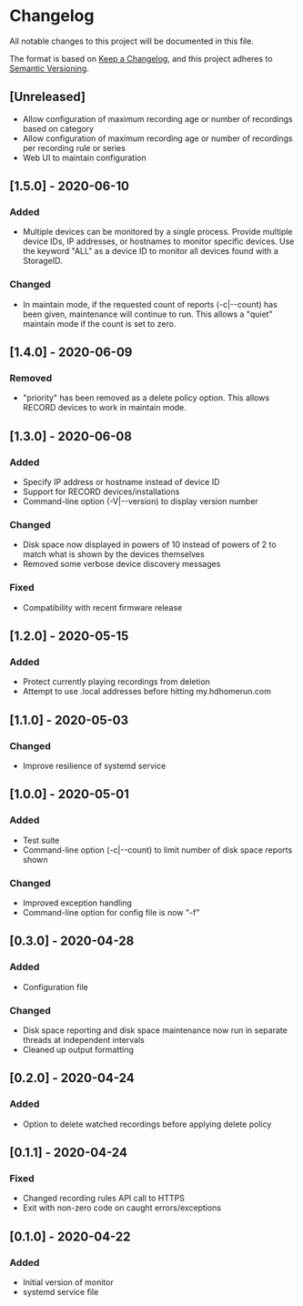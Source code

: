 # Changelog
All notable changes to this project will be documented in this file.

The format is based on [Keep a Changelog](https://keepachangelog.com/en/1.0.0/),
and this project adheres to [Semantic Versioning](https://semver.org/spec/v2.0.0.html).

## [Unreleased]
- Allow configuration of maximum recording age or number of recordings based on category
- Allow configuration of maximum recording age or number of recordings per recording rule or series
- Web UI to maintain configuration

## [1.5.0] - 2020-06-10

### Added

- Multiple devices can be monitored by a single process. Provide multiple device IDs, IP addresses, or hostnames to monitor specific devices. Use the keyword "ALL" as a device ID to monitor all devices found with a StorageID.

### Changed

- In maintain mode, if the requested count of reports (-c|--count) has been given, maintenance will continue to run. This allows a "quiet" maintain mode if the count is set to zero.

## [1.4.0] - 2020-06-09

### Removed

- "priority" has been removed as a delete policy option. This allows RECORD devices to work in maintain mode.

## [1.3.0] - 2020-06-08

### Added

- Specify IP address or hostname instead of device ID
- Support for RECORD devices/installations
- Command-line option (-V|--version) to display version number

### Changed

- Disk space now displayed in powers of 10 instead of powers of 2 to match what is shown by the devices themselves
- Removed some verbose device discovery messages

### Fixed

- Compatibility with recent firmware release

## [1.2.0] - 2020-05-15

### Added

- Protect currently playing recordings from deletion
- Attempt to use .local addresses before hitting my.hdhomerun.com

## [1.1.0] - 2020-05-03

### Changed

- Improve resilience of systemd service

## [1.0.0] - 2020-05-01

### Added

- Test suite
- Command-line option (-c|--count) to limit number of disk space reports shown

### Changed

- Improved exception handling
- Command-line option for config file is now "-f"

## [0.3.0] - 2020-04-28

### Added

- Configuration file

### Changed

- Disk space reporting and disk space maintenance now run in separate threads at independent intervals
- Cleaned up output formatting

## [0.2.0] - 2020-04-24

### Added

- Option to delete watched recordings before applying delete policy

## [0.1.1] - 2020-04-24

### Fixed

- Changed recording rules API call to HTTPS
- Exit with non-zero code on caught errors/exceptions

## [0.1.0] - 2020-04-22

### Added

- Initial version of monitor
- systemd service file

